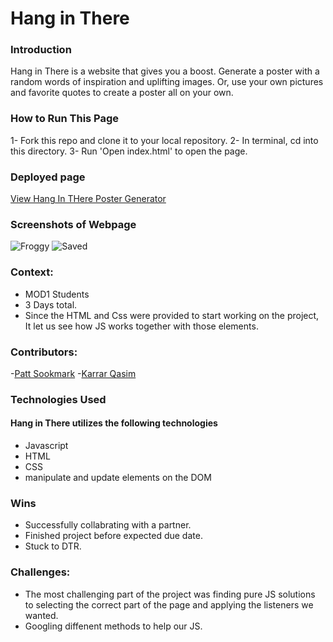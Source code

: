 # Hang in There  

### Introduction
 Hang in There is a website that gives you a boost. Generate a poster with a random words of inspiration and uplifting images. Or, use your own pictures and favorite quotes to create a poster all on your own.

### How to Run This Page
 1- Fork this repo and clone it to your local repository.
 2- In terminal, cd into this directory.
 3- Run 'Open index.html' to open the page.

### Deployed page
[View Hang In THere Poster Generator](https://karrarq.github.io/hang-in-there/)

### Screenshots of Webpage
![Froggy](https://user-images.githubusercontent.com/108508596/197290206-65b7d148-b9a2-41d2-bc61-8b770ae63f96.png)
![Saved](https://user-images.githubusercontent.com/108508596/197290240-3db577a0-5306-4234-ab69-009ad3143c75.png)

### Context:
- MOD1 Students
- 3 Days total.
- Since the HTML and Css were provided to start working on the project, It let us see how JS works together with those elements.

### Contributors:
-[Patt Sookmark](https://github.com/pattpjy)
-[Karrar Qasim](https://github.com/KarrarQ)

### Technologies Used
#### Hang in There utilizes the following technologies
- Javascript
- HTML
- CSS
- manipulate and update elements on the DOM

### Wins
- Successfully collabrating with a partner.
- Finished project before expected due date.
- Stuck to DTR.
### Challenges:
- The most challenging part of the project was finding pure JS solutions to selecting the correct part of the page and applying the listeners we wanted.
- Googling diffenent methods to help our JS.

